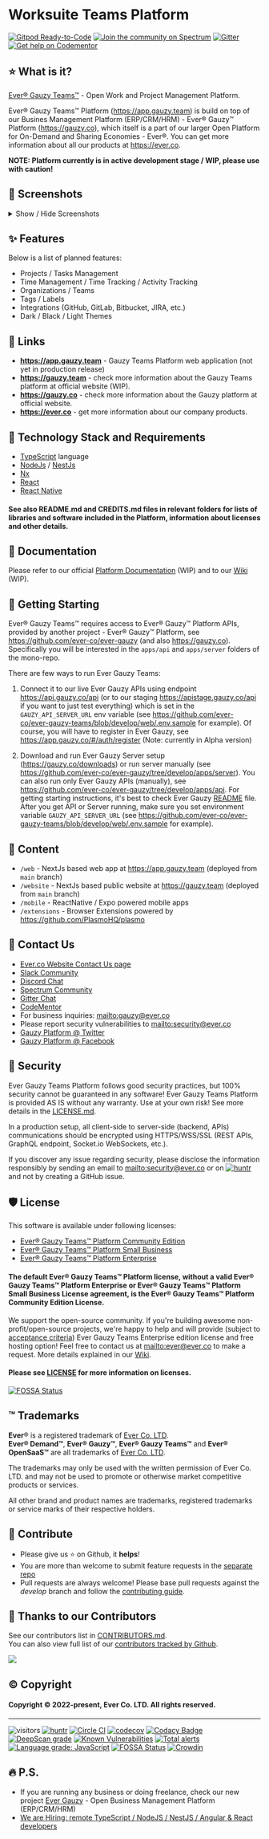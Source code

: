 # Worksuite Teams Platform

[![Gitpod Ready-to-Code](https://img.shields.io/badge/Gitpod-Ready--to--Code-blue?logo=gitpod)](https://gitpod.io/#https://github.com/ever-co/ever-gauzy-teams)
[![Join the community on Spectrum](https://withspectrum.github.io/badge/badge.svg)](https://spectrum.chat/gauzy)
[![Gitter](https://badges.gitter.im/JoinChat.svg)](https://gitter.im/ever-co/ever-gauzy?utm_source=badge&utm_medium=badge&utm_campaign=pr-badge&utm_content=badge)
[![Get help on Codementor](https://cdn.codementor.io/badges/get_help_github.svg)](https://www.codementor.io/evereq?utm_source=github&utm_medium=button&utm_term=evereq&utm_campaign=github)

## ⭐️ What is it?

[Ever® Gauzy Teams™](https://app.gauzy.team) - Open Work and Project Management Platform. 

Ever® Gauzy Teams™ Platform (https://app.gauzy.team) is build on top of our Busines Management Platform (ERP/CRM/HRM) - Ever® Gauzy™ Platform (https://gauzy.co), which itself is a part of our larger Open Platform for On-Demand and Sharing Economies - Ever®. You can get more information about all our products at https://ever.co.

**NOTE: Platform currently is in active development stage / WIP, please use with caution!**

## 🌼 Screenshots

<details>
<summary>Show / Hide Screenshots</summary>

### Web Platform

![web](https://docs.gauzy.co/docs/assets/gauzy-teams/web/overview.png)
![web](https://docs.gauzy.co/docs/assets/gauzy-teams/web/web2.png)
![web](https://docs.gauzy.co/docs/assets/gauzy-teams/web/web3.png)

### Mobile Apps (iOS/Android)

![mobile](https://docs.gauzy.co/docs/assets/gauzy-teams/mobile/overview.png)

### Browser Extension

![extension](https://docs.gauzy.co/docs/assets/gauzy-teams/extension/overview.png)

Note: currently WIP, screenshot is just a temporary picture :)

</details>

## ✨ Features

Below is a list of planned features:

- Projects / Tasks Management
- Time Management / Time Tracking / Activity Tracking
- Organizations / Teams
- Tags / Labels
- Integrations (GitHub, GitLab, Bitbucket, JIRA, etc.)
- Dark / Black / Light Themes

## 🔗 Links

- **<https://app.gauzy.team>** - Gauzy Teams Platform web application (not yet in production release)
- **<https://gauzy.team>** - check more information about the Gauzy Teams platform at official website (WIP).
- **<https://gauzy.co>** - check more information about the Gauzy platform at official website.
- **<https://ever.co>** - get more information about our company products. 

## 🧱 Technology Stack and Requirements

- [TypeScript](https://www.typescriptlang.org) language
- [NodeJs](https://nodejs.org) / [NestJs](https://github.com/nestjs/nest)
- [Nx](https://nx.dev)
- [React](https://reactjs.org)
- [React Native](https://reactnative.dev)

#### See also README.md and CREDITS.md files in relevant folders for lists of libraries and software included in the Platform, information about licenses and other details.

## 📄 Documentation

Please refer to our official [Platform Documentation](https://docs.gauzy.team) (WIP) and to our [Wiki](https://github.com/ever-co/ever-gauzy-team/wiki) (WIP).

## 🚀 Getting Starting

Ever® Gauzy Teams™ requires access to Ever® Gauzy™ Platform APIs, provided by another project - Ever® Gauzy™ Platform, see https://github.com/ever-co/ever-gauzy (and also <https://gauzy.co>). Specifically you will be interested in the `apps/api` and `apps/server` folders of the mono-repo.

There are few ways to run Ever Gauzy Teams:

1. Connect it to our live Ever Gauzy APIs using endpoint <https://api.gauzy.co/api> (or to our staging https://apistage.gauzy.co/api if you want to just test everything) which is set in the `GAUZY_API_SERVER_URL` env variable (see <https://github.com/ever-co/ever-gauzy-teams/blob/develop/web/.env.sample> for example). Of course, you will have to register in Ever Gauzy, see <https://app.gauzy.co/#/auth/register> (Note: currently in Alpha version)

2. Download and run Ever Gauzy Server setup (<https://gauzy.co/downloads>) or run server manually (see <https://github.com/ever-co/ever-gauzy/tree/develop/apps/server>). You can also run only Ever Gauzy APIs (manually), see https://github.com/ever-co/ever-gauzy/tree/develop/apps/api. For getting starting instructions, it's best to check Ever Gauzy [README](https://github.com/ever-co/ever-gauzy/blob/develop/README.md) file. After you get API or Server running, make sure you set environment variable `GAUZY_API_SERVER_URL` (see <https://github.com/ever-co/ever-gauzy-teams/blob/develop/web/.env.sample> for example).

## 📄 Content

- `/web` - NextJs based web app at <https://app.gauzy.team> (deployed from `main` branch)
- `/website` - NextJs based public website at <https://gauzy.team> (deployed from `main` branch)
- `/mobile` - ReactNative / Expo powered mobile apps
- `/extensions` - Browser Extensions powered by https://github.com/PlasmoHQ/plasmo

## 💌 Contact Us

- [Ever.co Website Contact Us page](https://ever.co/contacts)
- [Slack Community](https://join.slack.com/t/gauzy/shared_invite/enQtNzc5MTA5MDUwODg2LTI0MGEwYTlmNWFlNzQzMzBlOWExNTk0NzAyY2IwYWYwMzZjMTliYjMwNDI3NTJmYmM4MDQ4NDliMDNiNDY1NWU)
- [Discord Chat](https://discord.gg/hKQfn4j)
- [Spectrum Community](https://spectrum.chat/gauzy)
- [Gitter Chat](https://gitter.im/ever-co/gauzy)
- [CodeMentor](https://www.codementor.io/evereq)
- For business inquiries: <mailto:gauzy@ever.co>
- Please report security vulnerabilities to <mailto:security@ever.co>
- [Gauzy Platform @ Twitter](https://twitter.com/gauzyplatform)
- [Gauzy Platform @ Facebook](https://www.facebook.com/gauzyplatform)

## 🔐 Security

Ever Gauzy Teams Platform follows good security practices, but 100% security cannot be guaranteed in any software!
Ever Gauzy Teams Platform is provided AS IS without any warranty. Use at your own risk!
See more details in the [LICENSE.md](LICENSE.md).

In a production setup, all client-side to server-side (backend, APIs) communications should be encrypted using HTTPS/WSS/SSL (REST APIs, GraphQL endpoint, Socket.io WebSockets, etc.).

If you discover any issue regarding security, please disclose the information responsibly by sending an email to <mailto:security@ever.co> or on [![huntr](https://cdn.huntr.dev/huntr_security_badge_mono.svg)](https://huntr.dev) and not by creating a GitHub issue.

## 🛡️ License

This software is available under following licenses:

- [Ever® Gauzy Teams™ Platform Community Edition](https://github.com/ever-co/ever-gauzy-teams/blob/master/LICENSE.md##ever-gauzy-teams-platform-community-edition-license)
- [Ever® Gauzy Teams™ Platform Small Business](https://github.com/ever-co/ever-gauzy-teams/blob/master/LICENSE.md#ever-gauzy-teams-platform-small-business-license)
- [Ever® Gauzy Teams™ Platform Enterprise](https://github.com/ever-co/ever-gauzy-teams/blob/master/LICENSE.md#ever-gauzy-teams-platform-enterprise-license)

#### The default Ever® Gauzy Teams™ Platform license, without a valid Ever® Gauzy Teams™ Platform Enterprise or Ever® Gauzy Teams™ Platform Small Business License agreement, is the Ever® Gauzy Teams™ Platform Community Edition License.

We support the open-source community. If you're building awesome non-profit/open-source projects, we're happy to help and will provide (subject to [acceptance criteria](https://github.com/ever-co/ever-gauzy/wiki/Free-license-and-hosting-for-Non-profit-and-Open-Source-projects)) Ever Gauzy Teams Enterprise edition license and free hosting option! Feel free to contact us at <mailto:ever@ever.co> to make a request. More details explained in our [Wiki](https://github.com/ever-co/ever-gauzy/wiki/Free-license-and-hosting-for-Non-profit-and-Open-Source-projects).

#### Please see [LICENSE](LICENSE.md) for more information on licenses.

[![FOSSA Status](https://app.fossa.io/api/projects/git%2Bgithub.com%2Fever-co%2Fever-gauzy-teams.svg?type=large)](https://app.fossa.io/projects/git%2Bgithub.com%2Fever-co%2Fever-gauzy-teams?ref=badge_large)

## ™️ Trademarks

**Ever**® is a registered trademark of [Ever Co. LTD](https://ever.co).  
**Ever® Demand™**, **Ever® Gauzy™**, **Ever® Gauzy Teams™** and **Ever® OpenSaaS™**  are all trademarks of [Ever Co. LTD](https://ever.co).

The trademarks may only be used with the written permission of Ever Co. LTD. and may not be used to promote or otherwise market competitive products or services.

All other brand and product names are trademarks, registered trademarks or service marks of their respective holders.

## 🍺 Contribute

-   Please give us :star: on Github, it **helps**!
-   You are more than welcome to submit feature requests in the [separate repo](https://github.com/ever-co/feature-requests/issues)
-   Pull requests are always welcome! Please base pull requests against the _develop_ branch and follow the [contributing guide](.github/CONTRIBUTING.md).

## 💪 Thanks to our Contributors

See our contributors list in [CONTRIBUTORS.md](https://github.com/ever-co/ever-gauzy-teams/blob/develop/.github/CONTRIBUTORS.md).  
You can also view full list of our [contributors tracked by Github](https://github.com/ever-co/ever-gauzy-teams/graphs/contributors).

<img src="https://contributors-img.web.app/image?repo=ever-co/ever-gauzy-teams" />

## ©️ Copyright

#### Copyright © 2022-present, Ever Co. LTD. All rights reserved.

---

![visitors](https://visitor-badge.laobi.icu/badge?page_id=ever-co.gauzy-teams-platform)
[![huntr](https://cdn.huntr.dev/huntr_security_badge_mono.svg)](https://huntr.dev)
[![Circle CI](https://circleci.com/gh/ever-co/ever-gauzy-teams.svg?style=svg)](https://circleci.com/gh/ever-co/ever-gauzy-teams)
[![codecov](https://codecov.io/gh/ever-co/ever-gauzy-teams/branch/master/graph/badge.svg)](https://codecov.io/gh/ever-co/ever-gauzy-teams)
[![Codacy Badge](https://app.codacy.com/project/badge/Grade/8c46f9eb9df64aa9859dea4d572059ac)](https://www.codacy.com/gh/ever-co/ever-gauzy-teams/dashboard?utm_source=github.com&amp;utm_medium=referral&amp;utm_content=ever-co/ever-gauzy-teams&amp;utm_campaign=Badge_Grade)
[![DeepScan grade](https://deepscan.io/api/teams/3293/projects/16703/branches/363423/badge/grade.svg)](https://deepscan.io/dashboard#view=project&tid=3293&pid=16703&bid=363423)
[![Known Vulnerabilities](https://snyk.io/test/github/ever-co/ever-gauzy-teams/badge.svg)](https://snyk.io/test/github/ever-co/ever-gauzy-teams)
[![Total alerts](https://img.shields.io/lgtm/alerts/g/ever-co/ever-gauzy-teams.svg?logo=lgtm&logoWidth=18)](https://lgtm.com/projects/g/ever-co/ever-gauzy-teams/alerts/)
[![Language grade: JavaScript](https://img.shields.io/lgtm/grade/javascript/g/ever-co/ever-gauzy-teams.svg?logo=lgtm&logoWidth=18)](https://lgtm.com/projects/g/ever-co/ever-gauzy-teams/context:javascript)
[![FOSSA Status](https://app.fossa.io/api/projects/git%2Bgithub.com%2Fever-co%2Fever-gauzy-teams.svg?type=shield)](https://app.fossa.io/projects/git%2Bgithub.com%2Fever-co%2Fever-gauzy-teams?ref=badge_shield)
[![Crowdin](https://badges.crowdin.net/e/1d2b3405d65a56ec116d0984fd579cc9/localized.svg)](https://ever.crowdin.com/gauzy-teams)

## 🔥 P.S.

-   If you are running any business or doing freelance, check our new project [Ever Gauzy](https://github.com/ever-co/ever-gauzy) - Open Business Management Platform (ERP/CRM/HRM)
-   [We are Hiring: remote TypeScript / NodeJS / NestJS / Angular & React developers](https://github.com/ever-co/jobs#available-positions)
